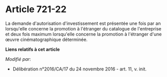 # Article 721-22

La demande d'autorisation d'investissement est présentée une fois par an lorsqu'elle concerne la promotion à l'étranger du
catalogue de l'entreprise et deux fois maximum lorsqu'elle concerne la promotion à l'étranger d'une œuvre cinématographique
déterminée.

**Liens relatifs à cet article**

_Modifié par_:

  - Délibération n°2016/CA/17 du 24 novembre 2016 - art. 11, v. init.
